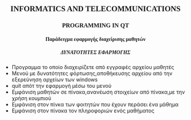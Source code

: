 <!Doctype html>
<html>
<body>
<h2 style="text-align:center; font-family:calibri;">INFORMATICS AND TELECOMMUNICATIONS</h2>
<h3 style="text-align:center; font-family:calibri;">PROGRAMMING IN QT</h3>
<h4 style="text-align:center; font-family:calibri;">Παράδειγμα εφαρμογής διαχείρισης μαθητών</h4>
<h5 style="text-align:center; font-family:calibri;">ΔΥΝΑΤΟΤΗΤΕΣ ΕΦΑΡΜΟΓΗΣ</h2>
<ul>
<li>Προγραμμα το οποίο διαχειρίζετε από εγγραφές αρχείου μαθητές</li>
<li>Μενού με δυνατότητες φόρτωσης,αποθήκευσης αρχείου από την εξερεύνηση αρχείων των windows</li>
<li>quit απότ την εφαρμογή μέσω του μενού</li>
<li>Εμφάνιση μαθητών σε πίνακα,ανανέωση στοιχείων από πίνακα,με την χρήση κουμπιού</li>
<li>Εμφάνιση στον πίνκα των φοιτητών που έχουν περάσει ένα μάθημα</li>
<li>Εμφάνιση στον πίνακα τον πληροφοριών ενός μαθήματος</li>
</ul>
</body>
</html>